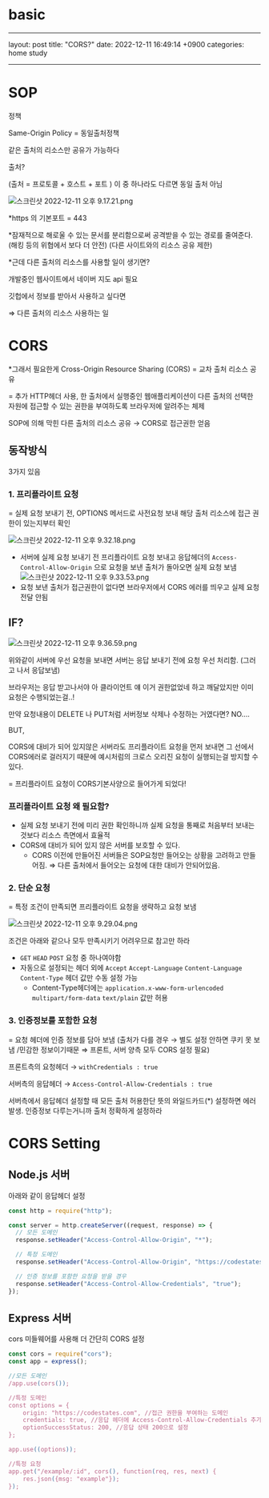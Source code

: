 # basic

---

layout: post
title: "CORS?"
date: 2022-12-11 16:49:14 +0900
categories: home study

---

# SOP

정책

Same-Origin Policy = 동일출처정책

같은 출처의 리소스만 공유가 가능하다

출처?

(출처 = 프로토콜 + 호스트 + 포트 ) 이 중 하나라도 다르면 동일 출처 아님

![스크린샷 2022-12-11 오후 9.17.21.png](basic%20014e626dc96a4c50a8b33f38d4750e95/%25E1%2584%2589%25E1%2585%25B3%25E1%2584%258F%25E1%2585%25B3%25E1%2584%2585%25E1%2585%25B5%25E1%2586%25AB%25E1%2584%2589%25E1%2585%25A3%25E1%2586%25BA_2022-12-11_%25E1%2584%258B%25E1%2585%25A9%25E1%2584%2592%25E1%2585%25AE_9.17.21.png)

\*https 의 기본포트 = 443

\*잠재적으로 해로울 수 있는 문서를 분리함으로써 공격받을 수 있는 경로를 줄여준다. (해킹 등의 위협에서 보다 더 안전) (다른 사이트와의 리소스 공유 제한)

\*근데 다른 출처의 리소스를 사용할 일이 생기면?

개발중인 웹사이트에서 네이버 지도 api 필요

깃헙에서 정보를 받아서 사용하고 싶다면

⇒ 다른 출처의 리소스 사용하는 일

# CORS

\*그래서 필요한게 Cross-Origin Resource Sharing (CORS) = 교차 출처 리소스 공유

= 추가 HTTP헤더 사용, 한 출처에서 실행중인 웹애플리케이션이 다른 출처의 선택한 자원에 접근할 수 있는 권한을 부여하도록 브라우저에 알려주는 체제

SOP에 의해 막힌 다른 출처의 리소스 공유 → CORS로 접근권한 얻음

## 동작방식

3가지 있음

### 1. 프리플라이트 요청

= 실제 요청 보내기 전, OPTIONS 메서드로 사전요청 보내 해당 출처 리소스에 접근 권한이 있는지부터 확인

![스크린샷 2022-12-11 오후 9.32.18.png](basic%20014e626dc96a4c50a8b33f38d4750e95/%25E1%2584%2589%25E1%2585%25B3%25E1%2584%258F%25E1%2585%25B3%25E1%2584%2585%25E1%2585%25B5%25E1%2586%25AB%25E1%2584%2589%25E1%2585%25A3%25E1%2586%25BA_2022-12-11_%25E1%2584%258B%25E1%2585%25A9%25E1%2584%2592%25E1%2585%25AE_9.32.18.png)

- 서버에 실제 요청 보내기 전 프리플라이트 요청 보내고
  응답헤더의 `Access-Control-Allow-Origin` 으로 요청을 보낸 출처가 돌아오면 실제 요청 보냄
      ![스크린샷 2022-12-11 오후 9.33.53.png](basic%20014e626dc96a4c50a8b33f38d4750e95/%25E1%2584%2589%25E1%2585%25B3%25E1%2584%258F%25E1%2585%25B3%25E1%2584%2585%25E1%2585%25B5%25E1%2586%25AB%25E1%2584%2589%25E1%2585%25A3%25E1%2586%25BA_2022-12-11_%25E1%2584%258B%25E1%2585%25A9%25E1%2584%2592%25E1%2585%25AE_9.33.53.png)
- 요청 보낸 출처가 접근권한이 없다면 브라우저에서 CORS 에러를 띄우고 실제 요청 전달 안됨

## IF?

![스크린샷 2022-12-11 오후 9.36.59.png](basic%20014e626dc96a4c50a8b33f38d4750e95/%25E1%2584%2589%25E1%2585%25B3%25E1%2584%258F%25E1%2585%25B3%25E1%2584%2585%25E1%2585%25B5%25E1%2586%25AB%25E1%2584%2589%25E1%2585%25A3%25E1%2586%25BA_2022-12-11_%25E1%2584%258B%25E1%2585%25A9%25E1%2584%2592%25E1%2585%25AE_9.36.59.png)

위와같이 서버에 우선 요청을 보내면 서버는 응답 보내기 전에 요청 우선 처리함. (그러고 나서 응답보냄)

브라우저는 응답 받고나서야 아 클라이언트 얘 이거 권한없었네 하고 깨달았지만 이미 요청은 수행되었는걸..!

만약 요청내용이 DELETE 나 PUT처럼 서버정보 삭제나 수정하는 거였다면? NO….

BUT,

CORS에 대비가 되어 있지않은 서버라도 프리플라이트 요청을 먼저 보내면 그 선에서 CORS에러로 걸러지기 때문에 예시처럼의 크로스 오리진 요청이 실행되는걸 방지할 수있다.

= 프리플라이트 요청이 CORS기본사양으로 들어가게 되었다!

### 프리플라이트 요청 왜 필요함?

- 실제 요청 보내기 전에 미리 권한 확인하니까 실제 요청을 통째로 처음부터 보내는 것보다 리소스 측면에서 효율적
- CORS에 대비가 되어 있지 않은 서버를 보호할 수 있다.
  - CORS 이전에 만들어진 서버들은 SOP요청만 들어오는 상황을 고려하고 만들어짐.
    ⇒ 다른 출처에서 들어오는 요청에 대한 대비가 안되어있음.

### 2. 단순 요청

= 특정 조건이 만족되면 프리플라이트 요청을 생략하고 요청 보냄

![스크린샷 2022-12-11 오후 9.29.04.png](basic%20014e626dc96a4c50a8b33f38d4750e95/%25E1%2584%2589%25E1%2585%25B3%25E1%2584%258F%25E1%2585%25B3%25E1%2584%2585%25E1%2585%25B5%25E1%2586%25AB%25E1%2584%2589%25E1%2585%25A3%25E1%2586%25BA_2022-12-11_%25E1%2584%258B%25E1%2585%25A9%25E1%2584%2592%25E1%2585%25AE_9.29.04.png)

조건은 아래와 같으나 모두 만족시키기 어려우므로 참고만 하라

- `GET` `HEAD` `POST` 요청 중 하나여야함
- 자동으로 설정되는 헤더 외에 `Accept` `Accept-Language` `Content-Language` `Content-Type` 헤더 값만 수동 설정 가능
  - Content-Type헤더에는 `application.x-www-form-urlencoded` `multipart/form-data` `text/plain` 값만 허용

### 3. 인증정보를 포함한 요청

= 요청 헤더에 인증 정보를 담아 보냄 (출처가 다를 경우 → 별도 설정 안하면 쿠키 못 보냄 /민감한 정보이기때문 ⇒ 프론트, 서버 양측 모두 CORS 설정 필요)

프론트측의 요청헤더 → `withCredentials : true`

서버측의 응답헤더 → `Access-Control-Allow-Credentials : true`

서버측에서 응답헤더 설정할 때 모든 출처 허용한단 뜻의 와일드카드(\*) 설정하면 에러 발생.
인증정보 다루는거니까 출처 정확하게 설정하라

# CORS Setting

## Node.js 서버

아래와 같이 응답헤더 설정

```jsx
const http = require("http");

const server = http.createServer((request, response) => {
  // 모든 도메인
  response.setHeader("Access-Control-Allow-Origin", "*");

  // 특정 도메인
  response.setHeader("Access-Control-Allow-Origin", "https://codestates.com");

  // 인증 정보를 포함한 요청을 받을 경우
  response.setHeader("Access-Control-Allow-Credentials", "true");
});
```

## Express 서버

cors 미들웨어를 사용해 더 간단히 CORS 설정

```jsx
const cors = require("cors");
const app = express();

//모든 도메인
/app.use(cors());

//특정 도메인
const options = {
	origin: "https://codestates.com", //접근 권한을 부여하는 도메인
	credentials: true, //응답 헤더에 Access-Control-Allow-Credentials 추가
	optionSuccessStatus: 200, //응답 상태 200으로 설정
};

app.use((options));

//특정 요청
app.get("/example/:id", cors(), function(req, res, next) {
	res.json({msg: "example"});
});
```
